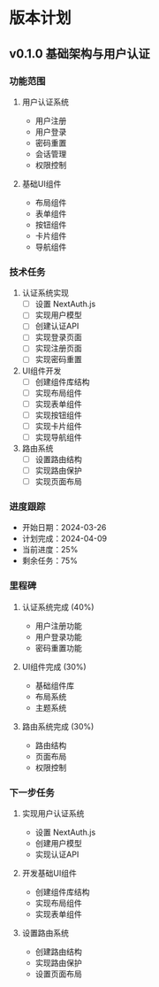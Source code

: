 # 版本计划

## v0.1.0 基础架构与用户认证

### 功能范围
1. 用户认证系统
   - 用户注册
   - 用户登录
   - 密码重置
   - 会话管理
   - 权限控制

2. 基础UI组件
   - 布局组件
   - 表单组件
   - 按钮组件
   - 卡片组件
   - 导航组件

### 技术任务
1. 认证系统实现
   - [ ] 设置 NextAuth.js
   - [ ] 实现用户模型
   - [ ] 创建认证API
   - [ ] 实现登录页面
   - [ ] 实现注册页面
   - [ ] 实现密码重置

2. UI组件开发
   - [ ] 创建组件库结构
   - [ ] 实现布局组件
   - [ ] 实现表单组件
   - [ ] 实现按钮组件
   - [ ] 实现卡片组件
   - [ ] 实现导航组件

3. 路由系统
   - [ ] 设置路由结构
   - [ ] 实现路由保护
   - [ ] 实现页面布局

### 进度跟踪
- 开始日期：2024-03-26
- 计划完成：2024-04-09
- 当前进度：25%
- 剩余任务：75%

### 里程碑
1. 认证系统完成 (40%)
   - 用户注册功能
   - 用户登录功能
   - 密码重置功能

2. UI组件完成 (30%)
   - 基础组件库
   - 布局系统
   - 主题系统

3. 路由系统完成 (30%)
   - 路由结构
   - 页面布局
   - 权限控制

### 下一步任务
1. 实现用户认证系统
   - 设置 NextAuth.js
   - 创建用户模型
   - 实现认证API

2. 开发基础UI组件
   - 创建组件库结构
   - 实现布局组件
   - 实现表单组件

3. 设置路由系统
   - 创建路由结构
   - 实现路由保护
   - 设置页面布局 